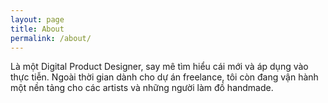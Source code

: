 ```yaml
---
layout: page
title: About
permalink: /about/
---
```


Là một Digital Product Designer, say mê tìm hiểu cái mới và áp dụng vào thực tiễn. 
Ngoài thời gian dành cho dự án freelance, tôi còn đang vận hành một nền tảng cho các artists và những người làm đồ handmade.


